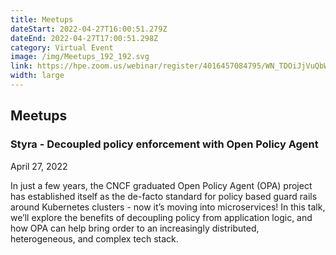 ```yaml
---
title: Meetups
dateStart: 2022-04-27T16:00:51.279Z
dateEnd: 2022-04-27T17:00:51.298Z
category: Virtual Event
image: /img/Meetups_192_192.svg
link: https://hpe.zoom.us/webinar/register/4016457084795/WN_TDOiJjVuQbW7vfSs3WYJeA
width: large
---
```

## Meetups



### Styra - Decoupled policy enforcement with Open Policy Agent



April 27, 2022



In just a few years, the CNCF graduated Open Policy Agent (OPA) project has established itself as the de-facto standard for policy based guard rails around Kubernetes clusters - now it’s moving into microservices! In this talk, we’ll explore the benefits of decoupling policy from application logic, and how OPA can help bring order to an increasingly distributed, heterogeneous, and complex tech stack.
